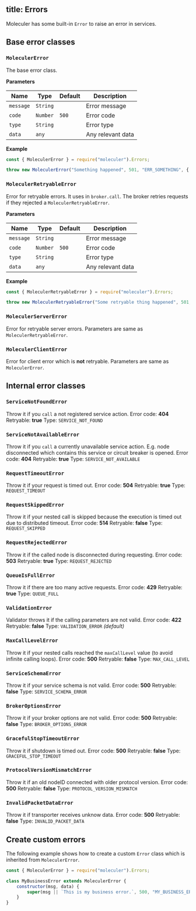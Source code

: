## title: Errors

Moleculer has some built-in `Error` to raise an error in services.

## Base error classes

### `MoleculerError`

The base error class.

**Parameters**

| Name      | Type     | Default | Description       |
| --------- | -------- | ------- | ----------------- |
| `message` | `String` |         | Error message     |
| `code`    | `Number` | `500`   | Error code        |
| `type`    | `String` |         | Error type        |
| `data`    | `any`    |         | Any relevant data |


**Example**

```js
const { MoleculerError } = require("moleculer").Errors;

throw new MoleculerError("Something happened", 501, "ERR_SOMETHING", { a: 5, nodeID: "node-666" });
```

### `MoleculerRetryableError`

Error for retryable errors. It uses in `broker.call`. The broker retries requests if they rejected a `MoleculerRetryableError`.

**Parameters**

| Name      | Type     | Default | Description       |
| --------- | -------- | ------- | ----------------- |
| `message` | `String` |         | Error message     |
| `code`    | `Number` | `500`   | Error code        |
| `type`    | `String` |         | Error type        |
| `data`    | `any`    |         | Any relevant data |


**Example**

```js
const { MoleculerRetryableError } = require("moleculer").Errors;

throw new MoleculerRetryableError("Some retryable thing happened", 501, "ERR_SOMETHING", { a: 5, nodeID: "node-666" });
```

### `MoleculerServerError`

Error for retryable server errors. Parameters are same as `MoleculerRetryableError`.

### `MoleculerClientError`

Error for client error which is **not** retryable. Parameters are same as `MoleculerError`.

## Internal error classes

### `ServiceNotFoundError`

Throw it if you `call` a not registered service action. Error code: **404** Retryable: **true** Type: `SERVICE_NOT_FOUND`

### `ServiceNotAvailableError`

Throw it if you `call` a currently unavailable service action. E.g. node disconnected which contains this service or circuit breaker is opened. Error code: **404** Retryable: **true** Type: `SERVICE_NOT_AVAILABLE`

### `RequestTimeoutError`

Throw it if your request is timed out. Error code: **504** Retryable: **true** Type: `REQUEST_TIMEOUT`

### `RequestSkippedError`

Throw it if your nested call is skipped because the execution is timed out due to distributed timeout. Error code: **514** Retryable: **false** Type: `REQUEST_SKIPPED`

### `RequestRejectedError`

Throw it if the called node is disconnected during requesting. Error code: **503** Retryable: **true** Type: `REQUEST_REJECTED`

### `QueueIsFullError`

Throw it if there are too many active requests. Error code: **429** Retryable: **true** Type: `QUEUE_FULL`

### `ValidationError`

Validator throws it if the calling parameters are not valid. Error code: **422** Retryable: **false** Type: `VALIDATION_ERROR` *(default)*

### `MaxCallLevelError`

Throw it if your nested calls reached the `maxCallLevel` value (to avoid infinite calling loops). Error code: **500** Retryable: **false** Type: `MAX_CALL_LEVEL`

### `ServiceSchemaError`

Throw it if your service schema is not valid. Error code: **500** Retryable: **false** Type: `SERVICE_SCHEMA_ERROR`

### `BrokerOptionsError`

Throw it if your broker options are not valid. Error code: **500** Retryable: **false** Type: `BROKER_OPTIONS_ERROR`

### `GracefulStopTimeoutError`

Throw it if shutdown is timed out. Error code: **500** Retryable: **false** Type: `GRACEFUL_STOP_TIMEOUT`

### `ProtocolVersionMismatchError`

Throw it if an old nodeID connected with older protocol version. Error code: **500** Retryable: **false** Type: `PROTOCOL_VERSION_MISMATCH`

### `InvalidPacketDataError`

Throw it if transporter receives unknow data. Error code: **500** Retryable: **false** Type: `INVALID_PACKET_DATA`

## Create custom errors

The following example shows how to create a custom `Error` class which is inherited from `MoleculerError`.

```js
const { MoleculerError } = require("moleculer").Errors;

class MyBusinessError extends MoleculerError {
    constructor(msg, data) {
        super(msg || `This is my business error.`, 500, "MY_BUSINESS_ERROR", data);
    }
}
```